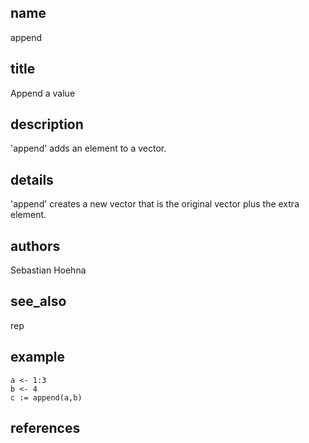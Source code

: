 ## name
append
## title
Append a value
## description
'append' adds an element to a vector.
## details
'append' creates a new vector that is the original vector plus the extra element.
## authors
Sebastian Hoehna
## see_also
rep
## example
	a <- 1:3
	b <- 4
	c := append(a,b)
	
## references
